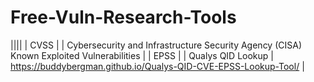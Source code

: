 # Free-Vuln-Research-Tools
||||
| CVSS |
| Cybersecurity and Infrastructure Security Agency (CISA) Known Exploited Vulnerabilities |
| EPSS |
| Qualys QID Lookup | https://buddybergman.github.io/Qualys-QID-CVE-EPSS-Lookup-Tool/ |
